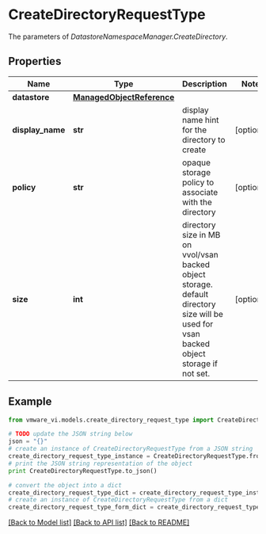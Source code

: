 # CreateDirectoryRequestType

The parameters of *DatastoreNamespaceManager.CreateDirectory*. 

## Properties
Name | Type | Description | Notes
------------ | ------------- | ------------- | -------------
**datastore** | [**ManagedObjectReference**](ManagedObjectReference.md) |  | 
**display_name** | **str** | display name hint for the directory to create  | [optional] 
**policy** | **str** | opaque storage policy to associate with the directory  | [optional] 
**size** | **int** | directory size in MB on vvol/vsan backed object storage. default directory size will be used for vsan backed object storage if not set.  | [optional] 

## Example

```python
from vmware_vi.models.create_directory_request_type import CreateDirectoryRequestType

# TODO update the JSON string below
json = "{}"
# create an instance of CreateDirectoryRequestType from a JSON string
create_directory_request_type_instance = CreateDirectoryRequestType.from_json(json)
# print the JSON string representation of the object
print CreateDirectoryRequestType.to_json()

# convert the object into a dict
create_directory_request_type_dict = create_directory_request_type_instance.to_dict()
# create an instance of CreateDirectoryRequestType from a dict
create_directory_request_type_form_dict = create_directory_request_type.from_dict(create_directory_request_type_dict)
```
[[Back to Model list]](../README.md#documentation-for-models) [[Back to API list]](../README.md#documentation-for-api-endpoints) [[Back to README]](../README.md)


